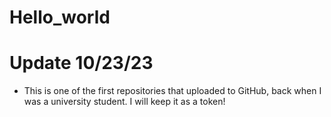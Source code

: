 # Hello_world

# Update 10/23/23
* This is one of the first repositories that uploaded to GitHub, back when I was a university student. I will keep it as a token!
